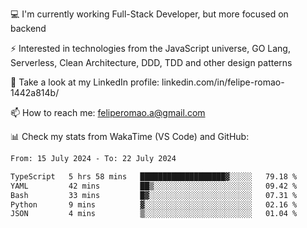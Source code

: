 💻 I'm currently working Full-Stack Developer, but more focused on backend

⚡ Interested in technologies from the JavaScript universe, GO Lang, Serverless, Clean Architecture, DDD, TDD and other design patterns

👥 Take a look at my LinkedIn profile: linkedin.com/in/felipe-romao-1442a814b/

📫 How to reach me: feliperomao.a@gmail.com

📊 Check my stats from WakaTime (VS Code) and GitHub:

<!--START_SECTION:waka-->

```txt
From: 15 July 2024 - To: 22 July 2024

TypeScript   5 hrs 58 mins   ███████████████████▓░░░░░   79.18 %
YAML         42 mins         ██▒░░░░░░░░░░░░░░░░░░░░░░   09.42 %
Bash         33 mins         █▓░░░░░░░░░░░░░░░░░░░░░░░   07.31 %
Python       9 mins          ▓░░░░░░░░░░░░░░░░░░░░░░░░   02.16 %
JSON         4 mins          ▒░░░░░░░░░░░░░░░░░░░░░░░░   01.04 %
```

<!--END_SECTION:waka-->
